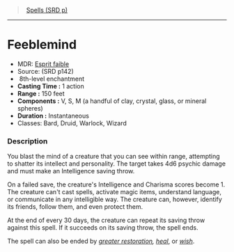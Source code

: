 ﻿> [Spells (SRD p)](srd_spells.md)

---

# Feeblemind

- MDR: [Esprit faible](hd_spells_esprit_faible.md)
- Source: (SRD p142)
-  8th-level enchantment
- **Casting Time :** 1 action
- **Range :** 150 feet
- **Components :** V, S, M (a handful of clay, crystal, glass, or mineral spheres)
- **Duration :** Instantaneous
- Classes: Bard, Druid, Warlock, Wizard

### Description

You blast the mind of a creature that you can see within range, attempting to shatter its intellect and personality. The target takes 4d6 psychic damage and must make an Intelligence saving throw.

On a failed save, the creature's Intelligence and Charisma scores become 1. The creature can't cast spells, activate magic items, understand language, or communicate in any intelligible way. The creature can, however, identify its friends, follow them, and even protect them.

At the end of every 30 days, the creature can repeat its saving throw against this spell. If it succeeds on its saving throw, the spell ends.

The spell can also be ended by _[greater restoration](spells_vo.hd#greater-restoration), [heal](spells_vo.hd#heal)_, or _[wish](spells_vo.hd#wish)_.

